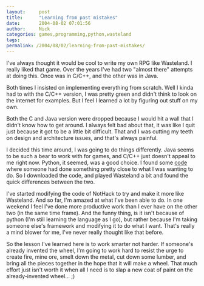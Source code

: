 ```yaml
---
layout:     post
title:      "Learning from past mistakes"
date:       2004-08-02 07:01:56
author:     Nick
categories: games,programming,python,wasteland
tags:  
permalink: /2004/08/02/learning-from-past-mistakes/
---
```

    
I've always thought it would be cool to write my own RPG like Wasteland. I really liked that game. Over the years I've had two "almost there" attempts at doing this. Once was in C/C++, and the other was in Java.  
  
    
Both times I insisted on implementing everything from scratch. Well I kinda had to with the C/C++ version, I was pretty green and didn't think to look on the internet for examples. But I feel I learned a lot by figuring out stuff on my own.  
  
    
Both the C and Java version were dropped because I would hit a wall that I didn't know how to get around. I always felt bad about that, it was like I quit just because it got to be a little bit difficult. That and I was cutting my teeth on design and architecture issues, and that's always painful.  
  
    
I decided this time around, I was going to do things differently. Java seems to be such a bear to work with for games, and C/C++ just doesn't appeal to me right now. Python, it seemed, was a good choice. I found some [code](http://www.pygame.org/ludumcontest1.shtml) where someone had done something pretty close to what I was wanting to do. So I downloaded the code, and played Wasteland a bit and found the quick differences between the two.  
  
    
I've started modifying the code of NotHack to try and make it more like Wasteland. And so far, I'm amazed at what I've been able to do. In one weekend I feel I've done more productive work than I ever have on the other two (in the same time frame). And the funny thing, is it isn't because of python (I'm still learning the language as I go), but rather because I'm taking someone else's framework and modifying it to do what I want. That's really a mind blower for me, I've never really thought like that before.  
  
    
So the lesson I've learned here is to work smarter not harder. If someone's already invented the wheel, I'm going to work hard to resist the urge to create fire, mine ore, smelt down the metal, cut down some lumber, and bring all the pieces together in the hope that it will make a wheel. That much effort just isn't worth it when all I need is to slap a new coat of paint on the already-invented wheel... ;)  


